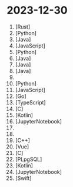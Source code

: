 # 2023-12-30

1. [](https://github.comundefined "🤱🏻 Turn any webpage into a desktop app with Rust. 🤱🏻 利用 Rust 轻松构建轻量级多端桌面应用") [Rust]
2. [](https://github.comundefined "Book_4_《矩阵力量》 | 鸢尾花书：从加减乘除到机器学习；上架！") [Python]
3. [](https://github.comundefined "🔥 官方推荐 🔥 RuoYi-Vue 全新 Pro 版本，优化重构所有功能。基于 Spring Boot + MyBatis Plus + Vue & Element 实现的后台管理系统 + 微信小程序，支持 RBAC 动态权限、数据权限、SaaS 多租户、Flowable 工作流、三方登录、支付、短信、商城等功能。你的 ⭐️ Star ⭐️，是作者生发的动力！") [Java]
4. [](https://github.comundefined "前端精读周刊。帮你理解最前沿、实用的技术。") [JavaScript]
5. [](https://github.comundefined "Book_3_《数学要素》 | 鸢尾花书：从加减乘除到机器学习；上架；欢迎继续纠错，纠错多的同学还会有赠书！") [Python]
6. [](https://github.comundefined "视频播放器（IJKplayer、ExoPlayer、MediaPlayer），HTTPS，支持弹幕，外挂字幕，支持滤镜、水印、gif截图，片头广告、中间广告，多个同时播放，支持基本的拖动，声音、亮度调节，支持边播边缓存，支持视频自带rotation的旋转（90,270之类），重力旋转与手动旋转的同步支持，支持列表播放 ，列表全屏动画，视频加载速度，列表小窗口支持拖动，动画效果，调整比例，多分辨率切换，支持切换播放器，进度条小窗口预览，列表切换详情页面无缝播放，rtsp、concat、mpeg。") [Java]
7. [](https://github.comundefined "《剑指 Offer》 Python, Java, C++ 解题代码，LeetBook《图解算法数据结构》配套代码仓") [Java]
8. [](https://github.comundefined "a rep for documenting my study, may be from 0 to 0.1") [Java]
9. [](https://github.comundefined "《利用Python进行数据分析·第2版》") 
10. [](https://github.comundefined "A cross platform OCR Library based on PaddleOCR & OnnxRuntime & OpenVINO.") [Python]
11. [](https://github.comundefined "OpenAI + LINE + Vercel = GPT AI Assistant") [JavaScript]
12. [](https://github.comundefined "一款内网综合扫描工具，方便一键自动化、全方位漏扫扫描。") [Go]
13. [](https://github.comundefined "A fresh and elegant admin template, based on Vue3,Vite3,TypeScript,NaiveUI and UnoCSS [一个基于Vue3、Vite3、TypeScript、NaiveUI 和 UnoCSS的清新优雅的中后台模版]") [TypeScript]
14. [](https://github.comundefined "Learn eBPF by examples | eBPF 开发者教程与知识库：通过小工具和示例一步步学习 eBPF，包含性能、网络、安全等多种应用场景") [C]
15. [](https://github.comundefined "[Gap month 2023.12.1 - 2023.12.31] 数据备份 DataBackup for Android") [Kotlin]
16. [](https://github.comundefined "Deep Learning System core principles introduction.") [JupyterNotebook]
17. [](https://github.comundefined "🐜前端面试复习笔记") 
18. [](https://github.comundefined "阿里云盘 【订阅】【转存】 【下载】【命名】") 
19. [](https://github.comundefined "PUER(普洱) Typescript. Let's write your game in UE or Unity with TypeScript.") [C++]
20. [](https://github.comundefined "🎉 (RuoYi)官方仓库 基于SpringBoot，Spring Security，JWT，Vue3 & Vite、Element Plus 的前后端分离权限管理系统") [Vue]
21. [](https://github.comundefined "") [C]
22. [](https://github.comundefined "OpenSource,Database,Business,Minds. git clone --depth 1 https://github.com/digoal/blog") [PLpgSQL]
23. [](https://github.comundefined "Salt Player, The Best!") [Kotlin]
24. [](https://github.comundefined "Book_5_《统计至简》 | 鸢尾花书：从加减乘除到机器学习；上架！") [JupyterNotebook]
25. [](https://github.comundefined "BiliBili Client Demo for Apple TV (tvOS)") [Swift]
